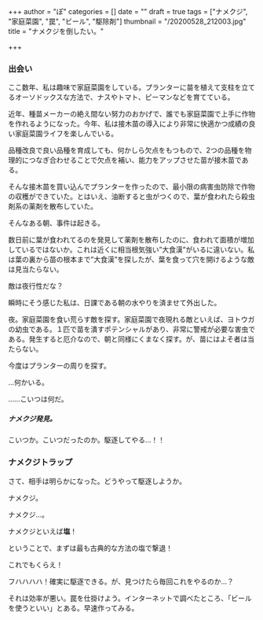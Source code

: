 +++
author = "ぽ"
categories = []
date = ""
draft = true
tags = ["ナメクジ", "家庭菜園", "罠", "ビール", "駆除剤"]
thumbnail = "/20200528_212003.jpg"
title = "ナメクジを倒したい。"

+++
### 出会い

ここ数年、私は趣味で家庭菜園をしている。プランターに苗を植えて支柱を立てるオーソドックスな方法で、ナスやトマト、ピーマンなどを育てている。

近年、種苗メーカーの絶え間ない努力のおかげで、誰でも家庭菜園で上手に作物を作れるようになった。今年、私は接木苗の導入により非常に快適かつ成績の良い家庭菜園ライフを楽しんでいる。

品種改良で良い品種を育成しても、何かしら欠点をもつもので、2つの品種を物理的につなぎ合わせることで欠点を補い、能力をアップさせた苗が接木苗である。

そんな接木苗を買い込んでプランターを作ったので、最小限の病害虫防除で作物の収穫ができていた。とはいえ、油断すると虫がつくので、葉が食われたら殺虫剤系の薬剤を散布していた。

そんなある朝、事件は起きる。

数日前に葉が食われてるのを発見して薬剤を散布したのに、食われて面積が増加しているではないか。これは近くに相当根気強い”大食漢”がいるに違いない。私は葉の裏から苗の根本まで”大食漢”を探したが、葉を食って穴を開けるような敵は見当たらない。

敵は夜行性だな？

瞬時にそう感じた私は、日課である朝の水やりを済ませて外出した。

夜。家庭菜園を食い荒らす敵を探す。家庭菜園で夜現れる敵といえば、ヨトウガの幼虫である。１匹で苗を潰すポテンシャルがあり、非常に警戒が必要な害虫である。発生すると厄介なので、朝と同様にくまなく探す。が、苗にはよそ者は当たらない。

今度はプランターの周りを探す。

…何かいる。

……こいつは何だ。

##### ナメクジ発見。

こいつか。こいつだったのか。駆逐してやる…！！

### ナメクジトラップ

さて、相手は明らかになった。どうやって駆逐しようか。

ナメクジ。

ナメクジ…。

ナメクジといえば**塩**！

ということで、まずは最も古典的な方法の塩で撃退！

これでもくらえ！

フハハハハ！確実に駆逐できる。が、見つけたら毎回これをやるのか…？

それは効率が悪い。罠を仕掛けよう。インターネットで調べたところ、「ビールを使うといい」とある。早速作ってみる。